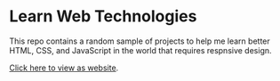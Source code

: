 # Learn Web Technologies

This repo contains a random sample of projects to help me learn better
HTML, CSS, and JavaScript in the world that requires respnsive design.

[Click here to view as website](https://mpuening.github.io/learn-web-tech//index.html).



